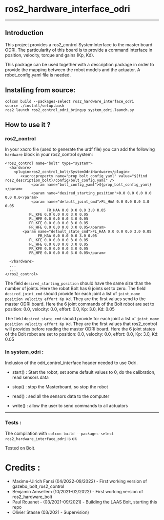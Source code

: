 # ros2_hardware_interface_odri
----------------------

## Introduction

This project provides a ros2_control SystemInterface to the master board ODRI.
The particularity of this board is to provide a command interface in position, velocity, torque and gains (Kp, Kd).

This package can be used together with a description package in order to provide the mapping between the robot models
and the actuator. A robot_config.yaml file is needed.

## Installing from source:

```
colcon build --packages-select ros2_hardware_interface_odri
source ./install/setup.bash
ros2 launch ros2_control_odri_bringup system_odri.launch.py
```

## How to use it ?

### ros2_control

In your xacro file (used to generate the urdf file) you can add the following ```hardware``` block in your ros2_control system:
```
<ros2_control name="bolt" type="system">
  <hardware>
    <plugin>ros2_control_bolt/SystemOdriHardware</plugin>
       <xacro:property name="prop_bolt_config_yaml" value="$(find ros2_description_bolt)/config/bolt_config.yaml" />
      	    <param name="bolt_config_yaml">${prop_bolt_config_yaml}</param>
    	    <param name="desired_starting_position">0.0 0.0 0.0 0.0 0.0 0.0</param>
    	    <param name="default_joint_cmd">FL_HAA 0.0 0.0 0.0 3.0 0.05
    	    	   FR_HAA 0.0 0.0 0.0 3.0 0.05
	   	   FL_KFE 0.0 0.0 0.0 3.0 0.05
		   FL_HFE 0.0 0.0 0.0 3.0 0.05
		   FR_KFE 0.0 0.0 0.0 3.0 0.05
		   FR_HFE 0.0 0.0 0.0 3.0 0.05</param>
	    <param name="default_state_cmd">FL_HAA 0.0 0.0 0.0 3.0 0.05
	    	   FR_HAA 0.0 0.0 0.0 3.0 0.05
		   FL_KFE 0.0 0.0 0.0 3.0 0.05
		   FL_HFE 0.0 0.0 0.0 3.0 0.05
		   FR_KFE 0.0 0.0 0.0 3.0 0.05
		   FR_HFE 0.0 0.0 0.0 3.0 0.05</param>

  </hardware>
  ...
  ...
</ros2_control>
```

The field ```desired_starting_position``` should have the same size than the number of joints.
Here the robot Bolt has 6 joints set to zero.
The field ```desired_joint_cmd``` should provide for each joint a list of ```joint_name position velocity effort Kp Kd```.
They are the first values send to the master ODRI board.
Here the 6 joint commands of the Bolt robot are set to position: 0.0, velocity: 0.0, effort: 0.0, Kp: 3.0, Kd: 0.05

The field ```desired_state_cmd``` should provide for each joint a list of ```joint_name position velocity effort Kp Kd```.
They are the first values that ros2_control will provides before reading the master ODRI board.
Here the 6 joint states of the Bolt robot are set to position: 0.0, velocity: 0.0, effort: 0.0, Kp: 3.0, Kd: 0.05

### In system_odri :

Inclusion of the odri_control_interface header needed to use Odri.


   - start() : Start the robot, set some default values to 0, do the calibration, read sensors data

   - stop() : stop the Masterboard, so stop the robot

   - read() : sed all the sensors data to the computer

   - write() : allow the user to send commands to all actuators


----------------------

### Tests :

The compilation with ```colcon build --packages-select ros2_hardware_interface_odri``` is ok


Tested on Bolt.

# Credits :

 *   Maxime-Ulrich Fansi (04/2022-09/2022) - First working version of gazebo_bolt_ros2_control
 *   Benjamin Amsellem (10/2021-02/2022) - First working version of ros2_hardware_bolt
 *   Paul Rouanet - (03/2021-09/2021) - Building the LAAS Bolt, starting this repo
 *   Olivier Stasse (03/2021 - Supervision)
